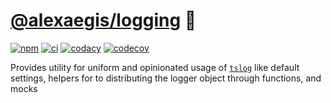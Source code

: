 # [@alexaegis/logging](https://github.com/AlexAegis/js-core/tree/master/packages/logging) 📝

[![npm](https://img.shields.io/npm/v/@alexaegis/logging/latest)](https://www.npmjs.com/package/@alexaegis/logging)
[![ci](https://github.com/AlexAegis/js-core/actions/workflows/cicd.yml/badge.svg)](https://github.com/AlexAegis/js-core/actions/workflows/cicd.yml)
[![codacy](https://app.codacy.com/project/badge/Grade/402dd6d7fcbd4cde86fdf8e7d948fcde)](https://www.codacy.com/gh/AlexAegis/js-core/dashboard?utm_source=github.com&utm_medium=referral&utm_content=AlexAegis/js-core&utm_campaign=Badge_Grade)
[![codecov](https://codecov.io/gh/AlexAegis/js-core/branch/master/graph/badge.svg?token=kw8ZeoPbUh)](https://codecov.io/gh/AlexAegis/js-core)

Provides utility for uniform and opinionated usage of
[`tslog`](https://github.com/fullstack-build/tslog) like default settings,
helpers for to distributing the logger object through functions, and mocks
